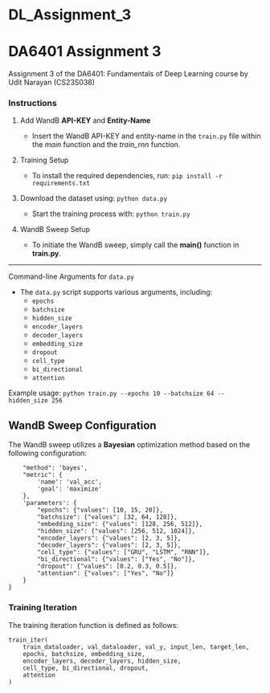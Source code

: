 # DL_Assignment_3

# DA6401 Assignment 3

Assignment 3 of the DA6401: Fundamentals of Deep Learning course by Udit Narayan (CS23S038)

### Instructions

1. Add WandB **API-KEY** and **Entity-Name**

   - Insert the WandB API-KEY and entity-name in the `train.py` file within the _main_ function and the _train_rnn_ function.

2. Training Setup

   - To install the required dependencies, run: `pip install -r requirements.txt`

3. Download the dataset using: `python data.py`

   - Start the training process with: `python train.py`

4. WandB Sweep Setup

   - To initiate the WandB sweep, simply call the **main()** function in **train.py**.

---

Command-line Arguments for `data.py`

- The `data.py` script supports various arguments, including:
  - `epochs`
  - `batchsize`
  - `hidden_size`
  - `encoder_layers`
  - `decoder_layers`
  - `embedding_size`
  - `dropout`
  - `cell_type`
  - `bi_directional`
  - `attention`

Example usage: `python train.py --epochs 10 --batchsize 64 --hidden_size 256`

## WandB Sweep Configuration

The WandB sweep utilizes a **Bayesian** optimization method based on the following configuration:

```config = {
    "method": 'bayes',
    "metric": {
        'name': 'val_acc',
        'goal': 'maximize'
    },
    'parameters': {
        "epochs": {"values": [10, 15, 20]},
        "batchsize": {"values": [32, 64, 128]},
        "embedding_size": {"values": [128, 256, 512]},
        "hidden_size": {"values": [256, 512, 1024]},
        "encoder_layers": {"values": [2, 3, 5]},
        "decoder_layers": {"values": [2, 3, 5]},
        "cell_type": {"values": ["GRU", "LSTM", "RNN"]},
        "bi_directional": {"values": ["Yes", "No"]},
        "dropout": {"values": [0.2, 0.3, 0.5]},
        "attention": {"values": ["Yes", "No"]}
    }
}
```

### Training Iteration

The training iteration function is defined as follows:

```
train_iter(
    train_dataloader, val_dataloader, val_y, input_len, target_len,
    epochs, batchsize, embedding_size,
    encoder_layers, decoder_layers, hidden_size,
    cell_type, bi_directional, dropout,
    attention
)
```
